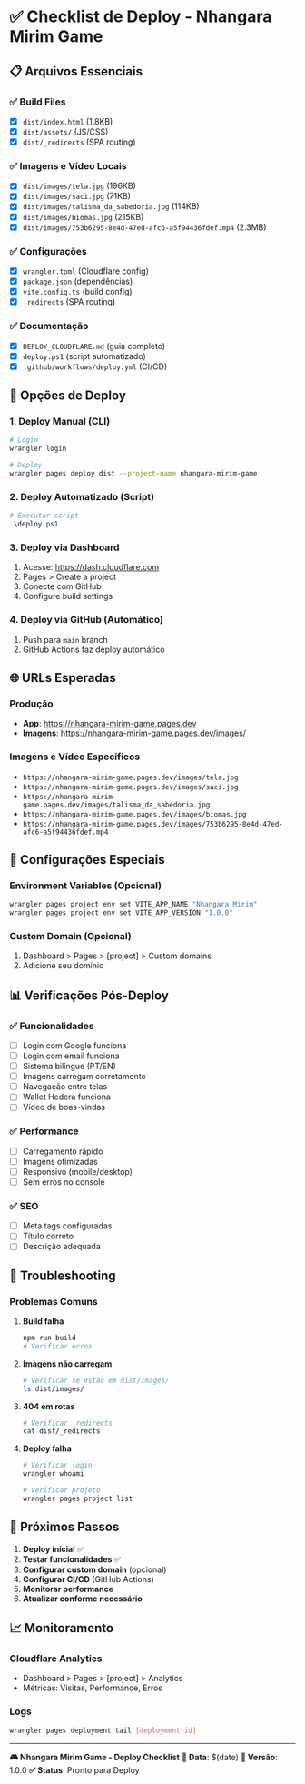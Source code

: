 # ✅ Checklist de Deploy - Nhangara Mirim Game

## 📋 Arquivos Essenciais

### ✅ Build Files
- [x] `dist/index.html` (1.8KB)
- [x] `dist/assets/` (JS/CSS)
- [x] `dist/_redirects` (SPA routing)

### ✅ Imagens e Vídeo Locais
- [x] `dist/images/tela.jpg` (196KB)
- [x] `dist/images/saci.jpg` (71KB)
- [x] `dist/images/talisma_da_sabedoria.jpg` (114KB)
- [x] `dist/images/biomas.jpg` (215KB)
- [x] `dist/images/753b6295-8e4d-47ed-afc6-a5f94436fdef.mp4` (2.3MB)

### ✅ Configurações
- [x] `wrangler.toml` (Cloudflare config)
- [x] `package.json` (dependências)
- [x] `vite.config.ts` (build config)
- [x] `_redirects` (SPA routing)

### ✅ Documentação
- [x] `DEPLOY_CLOUDFLARE.md` (guia completo)
- [x] `deploy.ps1` (script automatizado)
- [x] `.github/workflows/deploy.yml` (CI/CD)

## 🚀 Opções de Deploy

### 1. Deploy Manual (CLI)
```bash
# Login
wrangler login

# Deploy
wrangler pages deploy dist --project-name nhangara-mirim-game
```

### 2. Deploy Automatizado (Script)
```powershell
# Executar script
.\deploy.ps1
```

### 3. Deploy via Dashboard
1. Acesse: https://dash.cloudflare.com
2. Pages > Create a project
3. Conecte com GitHub
4. Configure build settings

### 4. Deploy via GitHub (Automático)
1. Push para `main` branch
2. GitHub Actions faz deploy automático

## 🌐 URLs Esperadas

### Produção
- **App**: https://nhangara-mirim-game.pages.dev
- **Imagens**: https://nhangara-mirim-game.pages.dev/images/

### Imagens e Vídeo Específicos
- `https://nhangara-mirim-game.pages.dev/images/tela.jpg`
- `https://nhangara-mirim-game.pages.dev/images/saci.jpg`
- `https://nhangara-mirim-game.pages.dev/images/talisma_da_sabedoria.jpg`
- `https://nhangara-mirim-game.pages.dev/images/biomas.jpg`
- `https://nhangara-mirim-game.pages.dev/images/753b6295-8e4d-47ed-afc6-a5f94436fdef.mp4`

## 🔧 Configurações Especiais

### Environment Variables (Opcional)
```bash
wrangler pages project env set VITE_APP_NAME "Nhangara Mirim"
wrangler pages project env set VITE_APP_VERSION "1.0.0"
```

### Custom Domain (Opcional)
1. Dashboard > Pages > [project] > Custom domains
2. Adicione seu domínio

## 📊 Verificações Pós-Deploy

### ✅ Funcionalidades
- [ ] Login com Google funciona
- [ ] Login com email funciona
- [ ] Sistema bilíngue (PT/EN)
- [ ] Imagens carregam corretamente
- [ ] Navegação entre telas
- [ ] Wallet Hedera funciona
- [ ] Vídeo de boas-vindas

### ✅ Performance
- [ ] Carregamento rápido
- [ ] Imagens otimizadas
- [ ] Responsivo (mobile/desktop)
- [ ] Sem erros no console

### ✅ SEO
- [ ] Meta tags configuradas
- [ ] Título correto
- [ ] Descrição adequada

## 🚨 Troubleshooting

### Problemas Comuns

1. **Build falha**
   ```bash
   npm run build
   # Verificar erros
   ```

2. **Imagens não carregam**
   ```bash
   # Verificar se estão em dist/images/
   ls dist/images/
   ```

3. **404 em rotas**
   ```bash
   # Verificar _redirects
   cat dist/_redirects
   ```

4. **Deploy falha**
   ```bash
   # Verificar login
   wrangler whoami
   
   # Verificar projeto
   wrangler pages project list
   ```

## 🎯 Próximos Passos

1. **Deploy inicial** ✅
2. **Testar funcionalidades** ✅
3. **Configurar custom domain** (opcional)
4. **Configurar CI/CD** (GitHub Actions)
5. **Monitorar performance**
6. **Atualizar conforme necessário**

## 📈 Monitoramento

### Cloudflare Analytics
- Dashboard > Pages > [project] > Analytics
- Métricas: Visitas, Performance, Erros

### Logs
```bash
wrangler pages deployment tail [deployment-id]
```

---

**🎮 Nhangara Mirim Game - Deploy Checklist**
**📅 Data**: $(date)
**🔄 Versão**: 1.0.0
**✅ Status**: Pronto para Deploy 
